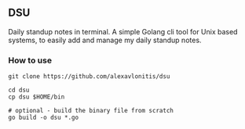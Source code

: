 ## DSU

Daily standup notes in terminal. A simple Golang cli tool for Unix based systems, to easily add and manage my daily standup notes.

### How to use
```
git clone https://github.com/alexavlonitis/dsu

cd dsu
cp dsu $HOME/bin

# optional - build the binary file from scratch
go build -o dsu *.go
```
